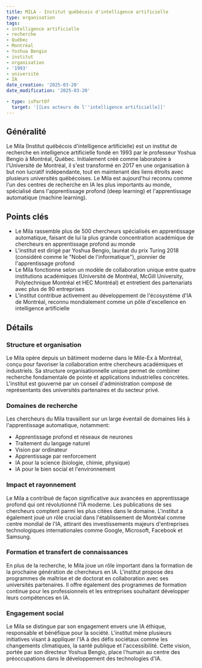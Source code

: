 ```yaml
---
title: MILA - Institut québécois d'intelligence artificielle
type: organisation
tags:
- intelligence artificielle
- recherche
- Québec
- Montréal
- Yoshua Bengio
- institut
- organisation
- '1993'
- université
- IA
date_creation: '2025-03-20'
date_modification: '2025-03-20'

- type: isPartOf
  target: '[[Les acteurs de l''intelligence artificielle]]'
---
```


## Généralité

Le Mila (Institut québécois d'intelligence artificielle) est un institut de recherche en intelligence artificielle fondé en 1993 par le professeur Yoshua Bengio à Montréal, Québec. Initialement créé comme laboratoire à l'Université de Montréal, il s'est transformé en 2017 en une organisation à but non lucratif indépendante, tout en maintenant des liens étroits avec plusieurs universités québécoises. Le Mila est aujourd'hui reconnu comme l'un des centres de recherche en IA les plus importants au monde, spécialisé dans l'apprentissage profond (deep learning) et l'apprentissage automatique (machine learning).

## Points clés

- Le Mila rassemble plus de 500 chercheurs spécialisés en apprentissage automatique, faisant de lui la plus grande concentration académique de chercheurs en apprentissage profond au monde
- L'institut est dirigé par Yoshua Bengio, lauréat du prix Turing 2018 (considéré comme le "Nobel de l'informatique"), pionnier de l'apprentissage profond
- Le Mila fonctionne selon un modèle de collaboration unique entre quatre institutions académiques (Université de Montréal, McGill University, Polytechnique Montréal et HEC Montréal) et entretient des partenariats avec plus de 90 entreprises
- L'institut contribue activement au développement de l'écosystème d'IA de Montréal, reconnu mondialement comme un pôle d'excellence en intelligence artificielle

## Détails

### Structure et organisation

Le Mila opère depuis un bâtiment moderne dans le Mile-Ex à Montréal, conçu pour favoriser la collaboration entre chercheurs académiques et industriels. Sa structure organisationnelle unique permet de combiner recherche fondamentale de pointe et applications industrielles concrètes. L'institut est gouverné par un conseil d'administration composé de représentants des universités partenaires et du secteur privé.

### Domaines de recherche

Les chercheurs du Mila travaillent sur un large éventail de domaines liés à l'apprentissage automatique, notamment:
- Apprentissage profond et réseaux de neurones
- Traitement du langage naturel
- Vision par ordinateur
- Apprentissage par renforcement
- IA pour la science (biologie, chimie, physique)
- IA pour le bien social et l'environnement

### Impact et rayonnement

Le Mila a contribué de façon significative aux avancées en apprentissage profond qui ont révolutionné l'IA moderne. Les publications de ses chercheurs comptent parmi les plus citées dans le domaine. L'institut a également joué un rôle crucial dans l'établissement de Montréal comme centre mondial de l'IA, attirant des investissements majeurs d'entreprises technologiques internationales comme Google, Microsoft, Facebook et Samsung.

### Formation et transfert de connaissances

En plus de la recherche, le Mila joue un rôle important dans la formation de la prochaine génération de chercheurs en IA. L'institut propose des programmes de maîtrise et de doctorat en collaboration avec ses universités partenaires. Il offre également des programmes de formation continue pour les professionnels et les entreprises souhaitant développer leurs compétences en IA.

### Engagement social

Le Mila se distingue par son engagement envers une IA éthique, responsable et bénéfique pour la société. L'institut mène plusieurs initiatives visant à appliquer l'IA à des défis sociétaux comme les changements climatiques, la santé publique et l'accessibilité. Cette vision, portée par son directeur Yoshua Bengio, place l'humain au centre des préoccupations dans le développement des technologies d'IA.